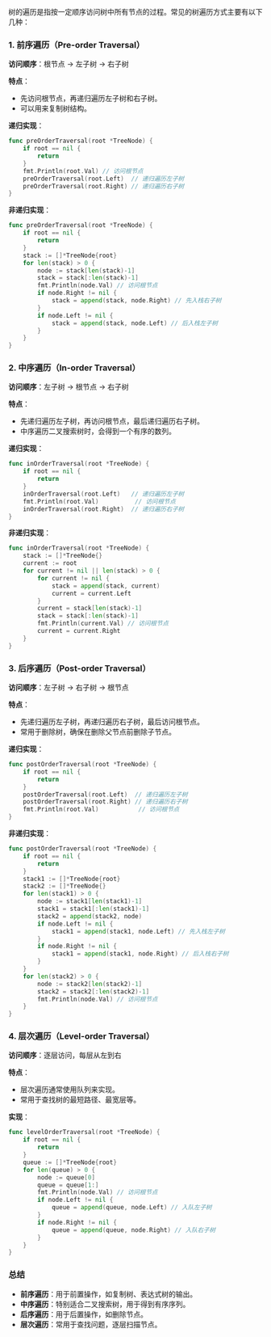 树的遍历是指按一定顺序访问树中所有节点的过程。常见的树遍历方式主要有以下几种：

### 1. 前序遍历（Pre-order Traversal）
**访问顺序**：根节点 -> 左子树 -> 右子树

**特点**：
- 先访问根节点，再递归遍历左子树和右子树。
- 可以用来复制树结构。

**递归实现**：
```go
func preOrderTraversal(root *TreeNode) {
    if root == nil {
        return
    }
    fmt.Println(root.Val) // 访问根节点
    preOrderTraversal(root.Left)  // 递归遍历左子树
    preOrderTraversal(root.Right) // 递归遍历右子树
}
```

**非递归实现**：
```go
func preOrderTraversal(root *TreeNode) {
    if root == nil {
        return
    }
    stack := []*TreeNode{root}
    for len(stack) > 0 {
        node := stack[len(stack)-1]
        stack = stack[:len(stack)-1]
        fmt.Println(node.Val) // 访问根节点
        if node.Right != nil {
            stack = append(stack, node.Right) // 先入栈右子树
        }
        if node.Left != nil {
            stack = append(stack, node.Left) // 后入栈左子树
        }
    }
}
```

### 2. 中序遍历（In-order Traversal）
**访问顺序**：左子树 -> 根节点 -> 右子树

**特点**：
- 先递归遍历左子树，再访问根节点，最后递归遍历右子树。
- 中序遍历二叉搜索树时，会得到一个有序的数列。

**递归实现**：
```go
func inOrderTraversal(root *TreeNode) {
    if root == nil {
        return
    }
    inOrderTraversal(root.Left)   // 递归遍历左子树
    fmt.Println(root.Val)          // 访问根节点
    inOrderTraversal(root.Right)  // 递归遍历右子树
}
```

**非递归实现**：
```go
func inOrderTraversal(root *TreeNode) {
    stack := []*TreeNode{}
    current := root
    for current != nil || len(stack) > 0 {
        for current != nil {
            stack = append(stack, current)
            current = current.Left
        }
        current = stack[len(stack)-1]
        stack = stack[:len(stack)-1]
        fmt.Println(current.Val) // 访问根节点
        current = current.Right
    }
}
```

### 3. 后序遍历（Post-order Traversal）
**访问顺序**：左子树 -> 右子树 -> 根节点

**特点**：
- 先递归遍历左子树，再递归遍历右子树，最后访问根节点。
- 常用于删除树，确保在删除父节点前删除子节点。

**递归实现**：
```go
func postOrderTraversal(root *TreeNode) {
    if root == nil {
        return
    }
    postOrderTraversal(root.Left)  // 递归遍历左子树
    postOrderTraversal(root.Right) // 递归遍历右子树
    fmt.Println(root.Val)           // 访问根节点
}
```

**非递归实现**：
```go
func postOrderTraversal(root *TreeNode) {
    if root == nil {
        return
    }
    stack1 := []*TreeNode{root}
    stack2 := []*TreeNode{}
    for len(stack1) > 0 {
        node := stack1[len(stack1)-1]
        stack1 = stack1[:len(stack1)-1]
        stack2 = append(stack2, node)
        if node.Left != nil {
            stack1 = append(stack1, node.Left) // 先入栈左子树
        }
        if node.Right != nil {
            stack1 = append(stack1, node.Right) // 后入栈右子树
        }
    }
    for len(stack2) > 0 {
        node := stack2[len(stack2)-1]
        stack2 = stack2[:len(stack2)-1]
        fmt.Println(node.Val) // 访问根节点
    }
}
```

### 4. 层次遍历（Level-order Traversal）
**访问顺序**：逐层访问，每层从左到右

**特点**：
- 层次遍历通常使用队列来实现。
- 常用于查找树的最短路径、最宽层等。

**实现**：
```go
func levelOrderTraversal(root *TreeNode) {
    if root == nil {
        return
    }
    queue := []*TreeNode{root}
    for len(queue) > 0 {
        node := queue[0]
        queue = queue[1:]
        fmt.Println(node.Val) // 访问根节点
        if node.Left != nil {
            queue = append(queue, node.Left) // 入队左子树
        }
        if node.Right != nil {
            queue = append(queue, node.Right) // 入队右子树
        }
    }
}
```

### 总结
- **前序遍历**：用于前置操作，如复制树、表达式树的输出。
- **中序遍历**：特别适合二叉搜索树，用于得到有序序列。
- **后序遍历**：用于后置操作，如删除节点。
- **层次遍历**：常用于查找问题，逐层扫描节点。